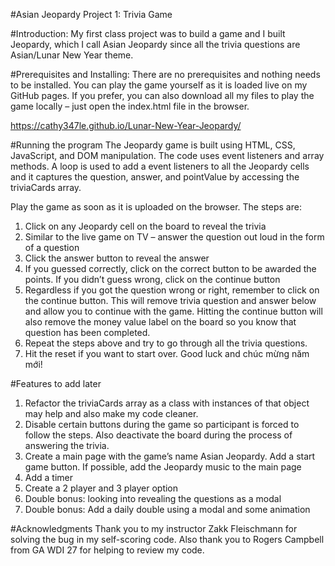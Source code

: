 #Asian Jeopardy
Project 1: Trivia Game

#Introduction:
My first class project was to build a game and I built Jeopardy, which I call Asian Jeopardy since all the trivia questions are Asian/Lunar New Year theme.

#Prerequisites and Installing:
There are no prerequisites and nothing needs to be installed. You can play the game yourself as it is loaded live on my GitHub pages. If you prefer, you can also download all my files to play the game locally – just open the index.html file in the browser.

https://cathy347le.github.io/Lunar-New-Year-Jeopardy/

#Running the program
The Jeopardy game is built using HTML, CSS, JavaScript, and DOM manipulation. The code uses event listeners and array methods. A loop is used to add a event listeners to all the Jeopardy cells and it captures the question, answer, and pointValue by accessing the triviaCards array.

Play the game as soon as it is uploaded on the browser. The steps are:

1. Click on any Jeopardy cell on the board to reveal the trivia
2. Similar to the live game on TV – answer the question out loud in the form of a question
3. Click the answer button to reveal the answer
4. If you guessed correctly, click on the correct button to be awarded the points. If you didn’t guess wrong, click on the continue button
5. Regardless if you got the question wrong or right, remember to click on the continue button. This will remove trivia question and answer below and allow you to continue with the game. Hitting the continue button will also remove the money value label on the board so you know that question has been completed.
6. Repeat the steps above and try to go through all the trivia questions.
7. Hit the reset if you want to start over. Good luck and chúc mừng năm mới!

#Features to add later

1. Refactor the triviaCards array as a class with instances of that object may help and also make my code cleaner.
2. Disable certain buttons during the game so participant is forced to follow the steps. Also deactivate the board during the process of answering the trivia.
3. Create a main page with the game’s name Asian Jeopardy. Add a start game button. If possible, add the Jeopardy music to the main page
4. Add a timer
5. Create a 2 player and 3 player option
6. Double bonus: looking into revealing the questions as a modal
7. Double bonus: Add a daily double using a modal and some animation

#Acknowledgments
Thank you to my instructor Zakk Fleischmann for solving the bug in my self-scoring code. Also thank you to Rogers Campbell from GA WDI 27 for helping to review my code.
